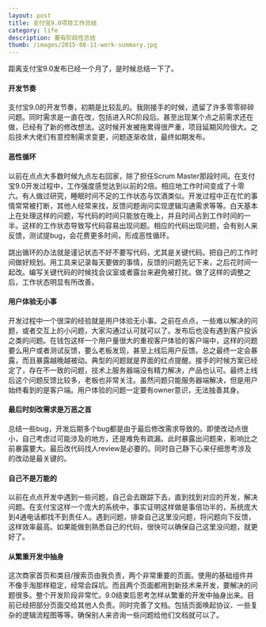 ```yaml
---
layout: post
title: 支付宝9.0项目工作总结
category: life
description: 要有阶段性总结
thumb: /images/2015-08-11-work-summary.jpg
---
```


距离支付宝9.0发布已经一个月了，是时候总结一下了。

#### 开发节奏

支付宝9.0的开发节奏，初期是比较乱的。我刚接手的时候，遗留了许多零零碎碎问题。同时需求是一直在改，包括进入RC阶段后。甚至出现某个点之前需求还在做，已经有了新的修改想法。这时候开发被拖累得很严重，项目延期风险很大。之后技术大佬们有意控制需求变更，问题逐渐收敛，最终如期发布。

#### 恶性循环

以前在点点大多数时候九点左右回家，除了担任Scrum Master那段时间。在支付宝9.0开发过程中，工作强度感觉达到以前的2倍。相应地工作时间变成了十零六。有人做过研究，睡眠时间不足的工作状态与饮酒类似。开发过程中正在忙的事情常常被打断，其他人经常来找，反馈问题询问实现逻辑沟通需求等等。白天基本上在处理这样的问题，写代码的时间只能放在晚上，并且时间占到工作时间的一半。这样的工作状态导致写代码容易出现问题。相应的代码出现问题，会有别人来反馈，测试提bug，会花费更多时间，形成恶性循环。

跳出循环的办法就是谨记状态不好不要写代码，尤其是关键代码。把自己的工作时间做好规划。用工具来记录每天要做的事情，反馈的问题先记下来，之后花时间一起改。编写关键代码的时候找会议室或者露台来避免被打扰。做了这样的调整之后，工作状态明显有所改善。

#### 用户体验无小事

开发过程中一个很深的经验就是用户体验无小事。之前在点点，一些难以解决的问题，或者交互上的小问题，大家沟通过认可就可以了。发布后也没有遇到客户投诉之类的问题。在钱包这样一个用户量很大的重视客户体验的客户端中，这样的问题要么用户或者测试反馈，要么老板发现，甚至上线后用户反馈。总之最终一定会暴露，而且暴露越晚越被动。典型的问题就是界面的红点提醒。接手的时候方案已经定了，存在不一致的问题，技术上服务器端没有精力解决，产品也认可。最终上线后这个问题反馈比较多，老板也非常关注。虽然问题只能服务器端解决，但是用户始终看到的是客户端。用户体验的问题一定要有owner意识，无法独善其身。

#### 最后时刻改需求是万恶之首

总结一些bug，开发后期多个bug都是由于最后修改需求导致的。即使改动点很小，自己考虑过可能涉及的地方，还是难免有疏漏。此时暴露出问题来，影响比之前暴露要大。最后改代码找人review是必要的。同时自己静下心来仔细思考涉及的改动是最关键的。

#### 自己不是万能的

以前在点点开发中遇到一些问题，自己会去跟踪下去，直到找到对应的开发，解决问题。在支付宝这样一个庞大的系统中，事实证明这样做是事倍功半的，系统庞大到4通电话都找不到责任人。遇到问题，排查自己这里没问题，将问题向下反馈，这样效率最高。如果能做到熟悉自己的代码，很快可以确保自己这里没问题，就更好了。

#### 从繁重开发中抽身

这次商家首页和类目/搜索页由我负责，两个非常重要的页面。使用的基础组件并不像手淘那样稳定，经常会踩坑。而且两个页面都用到新技术来开发，要解决的问题很多。整个开发阶段非常忙。9.0结束后思考怎样从繁重的开发中抽身出来。目前已经把部分页面交给其他人负责。同时完善了文档。包括页面唤起协议、一些复杂的逻辑流程图等等。确保别人来咨询一些问题给他们文档就可以了。
